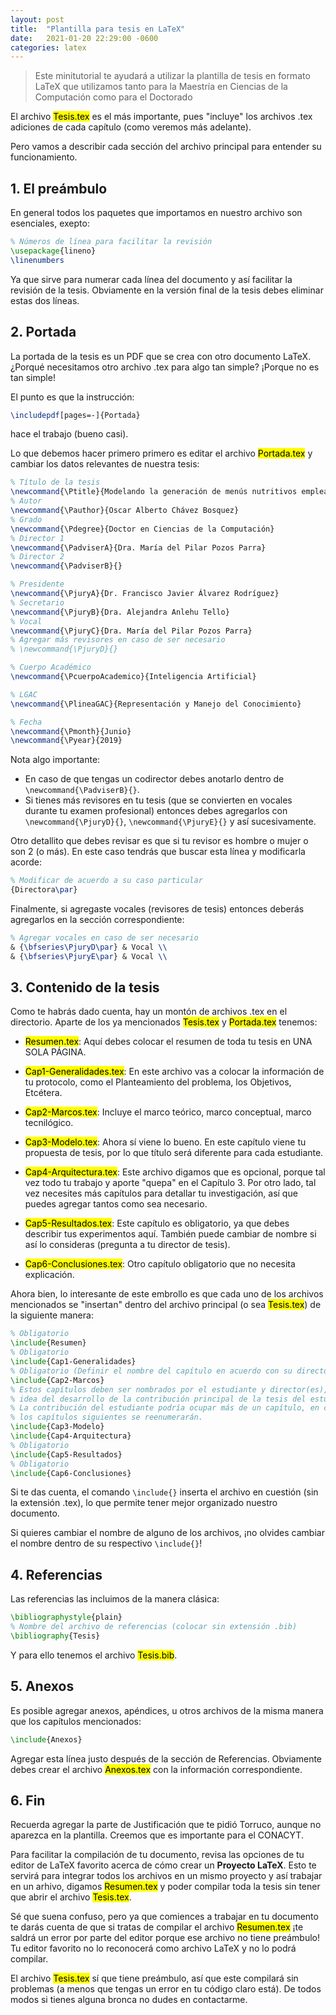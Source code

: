 ```yaml
---
layout: post
title:  "Plantilla para tesis en LaTeX"
date:   2021-01-20 22:29:00 -0600
categories: latex
---
```


> Este minitutorial te ayudará a utilizar la plantilla de tesis en formato LaTeX
que utilizamos tanto para la Maestría en Ciencias de la Computación como para el
Doctorado

El archivo <mark class="archivo">Tesis.tex</mark> es el más importante, pues "incluye"
los archivos .tex adiciones de cada capítulo (como veremos más adelante).

Pero vamos a describir cada sección del archivo principal para entender su funcionamiento.

## 1. El preámbulo

En general todos los paquetes que importamos en nuestro archivo son
esenciales, exepto:

~~~latex
% Números de línea para facilitar la revisión
\usepackage{lineno}
\linenumbers
~~~

Ya que sirve para numerar cada línea del documento y así facilitar la revisión de la tesis.
Obviamente en la versión final de la tesis debes eliminar estas dos líneas.

<!--
Otros paquetes que en un momento dado podrían ser opcionales son:
* `\usepackage{xcolor}`: En caso de que no requieras colorear texto. 
* ``:
-->

## 2. Portada

La portada de la tesis es un PDF que se crea con otro documento LaTeX. ¿Porqué necesitamos
otro archivo .tex para algo tan simple? ¡Porque no es tan simple!

El punto es que la instrucción:

~~~latex
\includepdf[pages=-]{Portada}
~~~

hace el trabajo (bueno casi).

Lo que debemos hacer primero primero es editar el archivo <mark class="archivo">Portada.tex</mark>
y cambiar los datos relevantes de nuestra tesis:

~~~latex
% Título de la tesis
\newcommand{\Ptitle}{Modelando la generación de menús nutritivos empleando técnicas de Inteligencia Artificial}  
% Autor
\newcommand{\Pauthor}{Oscar Alberto Chávez Bosquez}
% Grado
\newcommand{\Pdegree}{Doctor en Ciencias de la Computación}
% Director 1
\newcommand{\PadviserA}{Dra. María del Pilar Pozos Parra}
% Director 2
\newcommand{\PadviserB}{}

% Presidente
\newcommand{\PjuryA}{Dr. Francisco Javier Álvarez Rodríguez}
% Secretario
\newcommand{\PjuryB}{Dra. Alejandra Anlehu Tello}
% Vocal
\newcommand{\PjuryC}{Dra. María del Pilar Pozos Parra}
% Agregar más revisores en caso de ser necesario
% \newcommand{\PjuryD}{}

% Cuerpo Académico
\newcommand{\PcuerpoAcademico}{Inteligencia Artificial}

% LGAC
\newcommand{\PlineaGAC}{Representación y Manejo del Conocimiento}

% Fecha
\newcommand{\Pmonth}{Junio}
\newcommand{\Pyear}{2019}
~~~

Nota algo importante: 

* En caso de que tengas un codirector debes anotarlo dentro de
`\newcommand{\PadviserB}{}`.
* Si tienes más revisores en tu tesis (que se convierten
en vocales durante tu examen profesional) entonces debes agregarlos con 
`\newcommand{\PjuryD}{}`, `\newcommand{\PjuryE}{}` y así sucesivamente.

Otro detallito que debes revisar es que si tu revisor es hombre o mujer o son 2 (o más).
En este caso tendrás que buscar esta línea y modificarla acorde:

~~~latex
% Modificar de acuerdo a su caso particular
{Directora\par}
~~~

Finalmente, si agregaste vocales (revisores de tesis) entonces deberás agregarlos
en la sección correspondiente:

~~~latex
% Agregar vocales en caso de ser necesario
& {\bfseries\PjuryD\par} & Vocal \\
& {\bfseries\PjuryE\par} & Vocal \\
~~~

## 3. Contenido de la tesis

Como te habrás dado cuenta, hay un montón de archivos .tex en el directorio. 
Aparte de los ya mencionados <mark class="archivo">Tesis.tex</mark> y
<mark class="archivo">Portada.tex</mark> tenemos:

* <mark class="archivo">Resumen.tex</mark>: Aquí debes colocar el resumen de
toda tu tesis en UNA SOLA PÁGINA.

* <mark class="archivo">Cap1-Generalidades.tex</mark>: En este archivo vas a 
colocar la información de tu protocolo, como el Planteamiento del problema, 
los Objetivos, Etcétera.

* <mark class="archivo">Cap2-Marcos.tex</mark>: Incluye el marco teórico,
marco conceptual, marco tecnilógico.

* <mark class="archivo">Cap3-Modelo.tex</mark>: Ahora sí viene lo bueno. En
este capítulo viene tu propuesta de tesis, por lo que título será diferente
para cada estudiante.

* <mark class="archivo">Cap4-Arquitectura.tex</mark>: Este archivo digamos que
es opcional, porque tal vez todo tu trabajo y aporte "quepa" en el Capítulo 3.
Por otro lado, tal vez necesites más capítulos para detallar tu investigación,
así que puedes agregar tantos como sea necesario.

* <mark class="archivo">Cap5-Resultados.tex</mark>: Este capítulo es obligatorio,
ya que debes describir tus experimentos aquí. También puede cambiar de nombre
si así lo consideras (pregunta a tu director de tesis).

* <mark class="archivo">Cap6-Conclusiones.tex</mark>: Otro capítulo obligatorio
que no necesita explicación. 

Ahora bien, lo interesante de este embrollo es que cada uno de los archivos mencionados
se "insertan" dentro del archivo principal (o sea <mark class="archivo">Tesis.tex</mark>)
de la siguiente manera:

~~~latex
% Obligatorio
\include{Resumen}
% Obligatorio
\include{Cap1-Generalidades}
% Obligatorio (Definir el nombre del capítulo en acuerdo con su director tesis)
\include{Cap2-Marcos}
% Estos capítulos deben ser nombrados por el estudiante y director(es), que de 
% idea del desarrollo de la contribución principal de la tesis del estudiante.
% La contribución del estudiante podría ocupar más de un capítulo, en cuyo caso 
% los capítulos siguientes se reenumerarán.
\include{Cap3-Modelo}
\include{Cap4-Arquitectura}
% Obligatorio
\include{Cap5-Resultados}
% Obligatorio
\include{Cap6-Conclusiones}
~~~

Si te das cuenta, el comando `\include{}` inserta el archivo en cuestión (sin la 
extensión .tex), lo que permite tener mejor organizado nuestro documento.

Si quieres cambiar el nombre de alguno de los archivos, ¡no olvides cambiar el nombre
dentro de su respectivo `\include{}`!

## 4. Referencias

Las referencias las incluimos de la manera clásica:

~~~latex
\bibliographystyle{plain}
% Nombre del archivo de referencias (colocar sin extensión .bib)
\bibliography{Tesis}
~~~

Y para ello tenemos el archivo <mark class="archivo">Tesis.bib</mark>.

## 5. Anexos

Es posible agregar anexos, apéndices, u otros archivos de la misma manera
que los capítulos mencionados:

~~~latex
\include{Anexos}
~~~

Agregar esta línea justo después de la sección de Referencias. Obviamente debes
crear el archivo <mark class="archivo">Anexos.tex</mark> con la información
correspondiente.

## 6. Fin

Recuerda agregar la parte de Justificación que te pidió Torruco, aunque no aparezca
en la plantilla. Creemos que es importante para el CONACYT.

Para facilitar la compilación de tu documento, revisa las opciones de tu editor
de LaTeX favorito acerca de cómo crear un **Proyecto LaTeX**. Esto te servirá
para integrar todos los archivos en un mismo proyecto y así trabajar en un arhivo,
digamos <mark class="archivo">Resumen.tex</mark> y poder compilar toda la tesis sin
tener que abrir el archivo <mark class="archivo">Tesis.tex</mark>.

Sé que suena confuso, pero ya que comiences a trabajar en tu documento te darás
cuenta de que si tratas de compilar el archivo <mark class="archivo">Resumen.tex</mark>
¡te saldrá un error por parte del editor porque ese archivo no tiene preámbulo!
Tu editor favorito no lo reconocerá como archivo LaTeX y no lo podrá compilar.

El archivo <mark class="archivo">Tesis.tex</mark> sí que tiene preámbulo, así que este
compilará sin problemas (a menos que tengas un error en tu código claro está). De
todos modos si tienes alguna bronca no dudes en contactarme.
